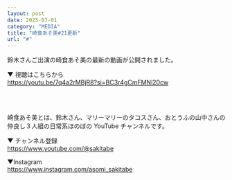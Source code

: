 ```yaml
---
layout: post
date: 2025-07-01
category: "MEDIA"
title: "崎食あそ美#21更新"
url: "#"
---
```


鈴木さんご出演の崎食あそ美の最新の動画が公開されました。

▼ 視聴はこちらから<br>
<https://youtu.be/7q4a2rMBjR8?si=BC3r4gCmFMNl20cw>

<br>
<br>

崎食あそ美とは、鈴木さん、マリーマリーのタコスさん、おとうふの山中さんの仲良し３人組の日常系ほのぼの YouTube チャンネルです。

▼ チャンネル登録<br><https://www.youtube.com/@sakitabe>

▼Instagram<br><https://www.instagram.com/asomi_sakitabe>
